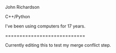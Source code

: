 John Richardson

C++/Python

I've been using computers for 17 years. 


============================

Currently editing this to test my merge conflict step.




